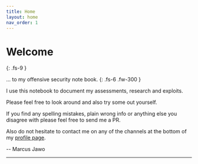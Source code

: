 ```yaml
---
title: Home
layout: home
nav_order: 1
---
```

# Welcome
{: .fs-9 }

... to my offensive security note book.
{: .fs-6 .fw-300 }

I use this notebook to document my assessments, research and exploits. 

Please feel free to look around and also try some out yourself.

If you find any spelling mistakes, plain wrong info or anything else you disagree with please feel free to send me a PR.

Also do not hesitate to contact me on any of the channels at the bottom of my [profile page](https://globeprogger.github.io).

-- Marcus Jawo

---
